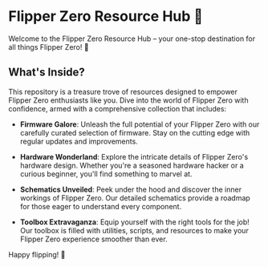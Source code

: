 # Flipper Zero Resource Hub 🚀

Welcome to the Flipper Zero Resource Hub – your one-stop destination for all things Flipper Zero! 🎉

## What's Inside?

This repository is a treasure trove of resources designed to empower Flipper Zero enthusiasts like you. Dive into the world of Flipper Zero with confidence, armed with a comprehensive collection that includes:

- **Firmware Galore**: Unleash the full potential of your Flipper Zero with our carefully curated selection of firmware. Stay on the cutting edge with regular updates and improvements.

- **Hardware Wonderland**: Explore the intricate details of Flipper Zero's hardware design. Whether you're a seasoned hardware hacker or a curious beginner, you'll find something to marvel at.

- **Schematics Unveiled**: Peek under the hood and discover the inner workings of Flipper Zero. Our detailed schematics provide a roadmap for those eager to understand every component.

- **Toolbox Extravaganza**: Equip yourself with the right tools for the job! Our toolbox is filled with utilities, scripts, and resources to make your Flipper Zero experience smoother than ever.


Happy flipping! 🚀
